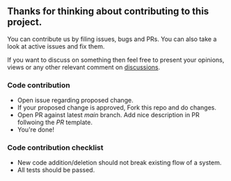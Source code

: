 ## Thanks for thinking about contributing to this project.

You can contribute us by filing issues, bugs and PRs. You can also take a look at active issues and fix them.

If you want to discuss on something then feel free to present your opinions, views or any other relevant comment on [discussions](https://github.com/pgaijin66/kube-cleanupper/discussions). 

### Code contribution

- Open issue regarding proposed change.
- If your proposed change is approved, Fork this repo and do changes.
- Open PR against latest *main* branch. Add nice description in PR follwoing the *PR* template.
- You're done!

### Code contribution checklist

- New code addition/deletion should not break existing flow of a system.
- All tests should be passed.
